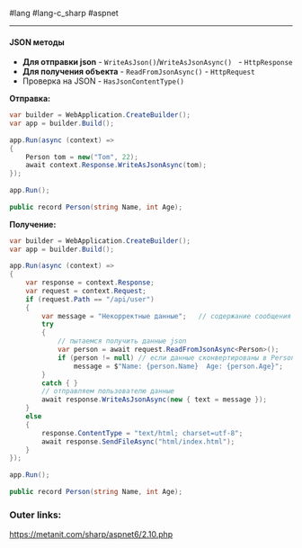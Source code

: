 #lang #lang-c_sharp #aspnet

---
#### JSON методы
- **Для отправки json** - `WriteAsJson()`/`WriteAsJsonAsync()`   -  `HttpResponse`
- **Для получения объекта** - `ReadFromJsonAsync()` - `HttpRequest`
- Проверка на JSON  - `HasJsonContentType()`

**Отправка:**
```csharp
var builder = WebApplication.CreateBuilder();
var app = builder.Build();
 
app.Run(async (context) =>
{
    Person tom = new("Tom", 22);
    await context.Response.WriteAsJsonAsync(tom);
});
 
app.Run();
 
public record Person(string Name, int Age);
```

**Получение:**
```csharp
var builder = WebApplication.CreateBuilder();
var app = builder.Build();
 
app.Run(async (context) =>
{
    var response = context.Response;
    var request = context.Request;
    if (request.Path == "/api/user")
    {
        var message = "Некорректные данные";   // содержание сообщения по умолчанию
        try
        {
            // пытаемся получить данные json
            var person = await request.ReadFromJsonAsync<Person>();
            if (person != null) // если данные сконвертированы в Person
                message = $"Name: {person.Name}  Age: {person.Age}";
        }
        catch { }
        // отправляем пользователю данные
        await response.WriteAsJsonAsync(new { text = message });
    }
    else
    {
        response.ContentType = "text/html; charset=utf-8";
        await response.SendFileAsync("html/index.html");
    }
});
 
app.Run();
 
public record Person(string Name, int Age);
```

### Outer links:
https://metanit.com/sharp/aspnet6/2.10.php